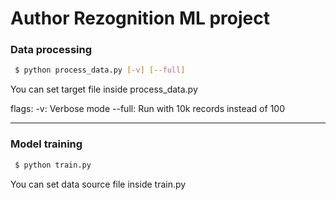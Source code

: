 # Author Rezognition ML project

### Data processing

```bash
 $ python process_data.py [-v] [--full]
```

You can set target file inside process_data.py

flags:
-v: Verbose mode
--full: Run with 10k records instead of 100

---

### Model training

```bash
 $ python train.py
```

You can set data source file inside train.py
